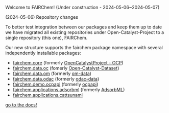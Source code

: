 Welcome to FAIRChem! (Under construction - 2024-05-06~2024-05-07)

(2024-05-06) Repository changes

To better test integration between our packages and keep them up to date we have migrated all existing repositories under Open-Catalyst-Project to a single repository (this one), FAIRChem. 

Our new structure supports the fairchem package namespace with several independently installable packages:
* [fairchem.core](src/fairchem/core) (formerly [OpenCatalystProject - OCP](https://github.com/Open-Catalyst-Project/ocp/tree/main))
* [fairchem.data.oc](src/fairchem/data/oc) (fomerly [Open-Catalyst-Dataset](https://github.com/Open-Catalyst-Project/Open-Catalyst-Dataset))
* [fairchem.data.om](src/fairchem/data/om) (formerly [om-data](https://github.com/Open-Catalyst-Project/om-data))
* [fairchem.data.odac](src/fairchem/data/odac) (formerly [odac-data](https://github.com/Open-Catalyst-Project/odac-data/tree/main))
* [fairchem.demo.ocpapi](src/fairchem/demo/ocpapi) (formerly [ocpapi](https://github.com/Open-Catalyst-Project/ocpapi))
* [fairchem.applications.adsorbml](src/fairchem/applications/AdsorbML) (formerly [AdsorbML](https://github.com/Open-Catalyst-Project/AdsorbML))
* [fairchem.applications.cattsunami](src/fairchem/applications/CatTSunami)

[go to the docs!](https://fair-chem.github.io/fairchem/)
